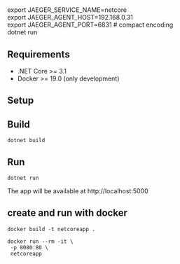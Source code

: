 # 

export JAEGER_SERVICE_NAME=netcore \
export JAEGER_AGENT_HOST=192.168.0.31 \
export JAEGER_AGENT_PORT=6831 # compact encoding \
dotnet run

## Requirements

- .NET Core >= 3.1
- Docker >= 19.0 (only development)

## Setup

## Build

```
dotnet build
```

## Run

```
dotnet run
```

The app will be available at http://localhost:5000

## create and run with docker

```
docker build -t netcoreapp .
```

```
docker run --rm -it \
 -p 8080:80 \
 netcoreapp
```
